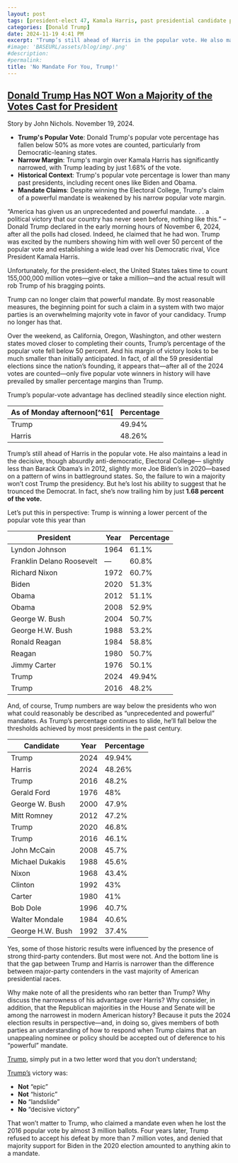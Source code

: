 ```yaml
---
layout: post
tags: [president-elect 47, Kamala Harris, past presidential candidate performance, politics]
categories: [Donald Trump]
date: 2024-11-19 4:41 PM
excerpt: "Trump’s still ahead of Harris in the popular vote. He also maintains a lead in the decisive, though absurdly anti-democratic, Electoral College— slightly less than Barack Obama’s in 2012, slightly more Joe Biden’s in 2020—based on a pattern of wins in battleground states. So, the failure to win a majority won’t cost Trump the presidency. But he’s lost his ability to suggest that he trounced the Democrat. In fact, she’s now trailing him by just 1.68 percent of the vote."
#image: 'BASEURL/assets/blog/img/.png'
#description:
#permalink:
title: 'No Mandate For You, Trump!'
---
```



## [Donald Trump Has NOT Won a Majority of the Votes Cast for President](https://www.thenation.com/article/politics/donald-trump-vote-margin-narrowed/)

Story by John Nichols. November 19, 2024.

- **Trump's Popular Vote**: Donald Trump's popular vote percentage has fallen below 50% as more votes are counted, particularly from Democratic-leaning states.
- **Narrow Margin**: Trump's margin over Kamala Harris has significantly narrowed, with Trump leading by just 1.68% of the vote.
- **Historical Context**: Trump's popular vote percentage is lower than many past presidents, including recent ones like Biden and Obama.
- **Mandate Claims**: Despite winning the Electoral College, Trump's claim of a powerful mandate is weakened by his narrow popular vote margin.

“America has given us an unprecedented and powerful mandate. . . a political victory that our country has never seen before, nothing like this.” – Donald Trump declared in the early morning hours of November 6, 2024, after all the polls had closed. Indeed, he claimed that he had won. Trump was excited by the numbers showing him with well over 50 percent of the popular vote and establishing a wide lead over his Democratic rival, Vice President Kamala Harris.

Unfortunately, for the president-elect, the United States takes time to count 155,000,000 million votes—give or take a million—and the actual result will rob Trump of his bragging points.

Trump can no longer claim that powerful mandate. By most reasonable measures, the beginning point for such a claim in a system with two major parties is an overwhelming majority vote in favor of your candidacy. Trump no longer has that.

Over the weekend, as California, Oregon, Washington, and other western states moved closer to completing their counts, Trump’s percentage of the popular vote fell below 50 percent. And his margin of victory looks to be much smaller than initially anticipated. In fact, of all the 59 presidential elections since the nation’s founding, it appears that—after all of the 2024 votes are counted—only five popular vote winners in history will have prevailed by smaller percentage margins than Trump.

Trump’s popular-vote advantage has declined steadily since election night. 

| As of Monday afternoon[^61[ | Percentage |
|---|---|
| Trump | 49.94% |
| Harris | 48.26% |

[^61]: According to the authoritative Cook Political Report’s tracking of results from official sources in states across the country. And we can expect that the Republican’s total will only continue to tick downward as heavily Democratic states on the West Coast finalize their vote tallies.

Trump’s still ahead of Harris in the popular vote. He also maintains a lead in the decisive, though absurdly anti-democratic, Electoral College— slightly less than Barack Obama’s in 2012, slightly more Joe Biden’s in 2020—based on a pattern of wins in battleground states. So, the failure to win a majority won’t cost Trump the presidency. But he’s lost his ability to suggest that he trounced the Democrat. In fact, she’s now trailing him by just **1.68 percent of the vote.**

Let’s put this in perspective: Trump is winning a lower percent of the popular vote this year than

| President | Year | Percentage |
|---|---|---|
| Lyndon Johnson | 1964 | 61.1% |
| Franklin Delano Roosevelt | — | 60.8% |
| Richard Nixon | 1972 | 60.7% |
| Biden | 2020 | 51.3% |
| Obama | 2012| 51.1% |
| Obama | 2008 | 52.9% |
| George W. Bush | 2004 | 50.7% |
| George H.W. Bush | 1988 | 53.2% |
| Ronald Reagan | 1984 | 58.8% |
| Reagan | 1980 | 50.7% |
| Jimmy Carter | 1976 | 50.1% |
| Trump | 2024 | 49.94% |
| Trump | 2016 | 48.2% |

And, of course, Trump numbers are way below the presidents who won what could reasonably be described as “unprecedented and powerful” mandates. As Trump’s percentage continues to slide, he’ll fall below the thresholds achieved by most presidents in the past century.

| Candidate | Year | Percentage |
|---|---|---|
| Trump | 2024 | 49.94% |
| Harris | 2024 | 48.26% |
| Trump | 2016 | 48.2% |
| Gerald Ford | 1976 | 48% |
| George W. Bush | 2000 | 47.9% |
| Mitt Romney | 2012 | 47.2% |
| Trump | 2020 | 46.8% |
| Trump | 2016 | 46.1% |
| John McCain | 2008 | 45.7% |
| Michael Dukakis | 1988 | 45.6% |
| Nixon | 1968 | 43.4% |
| Clinton | 1992 | 43% |
| Carter | 1980 | 41% |
| Bob Dole | 1996 | 40.7% | 
| Walter Mondale | 1984 | 40.6% |
| George H.W. Bush |1992 | 37.4% |

Yes, some of those historic results were influenced by the presence of strong third-party contenders. But most were not. And the bottom line is that the gap between Trump and Harris is narrower than the difference between major-party contenders in the vast majority of American presidential races.

Why make note of all the presidents who ran better than Trump? Why discuss the narrowness of his advantage over Harris? Why consider, in addition, that the Republican majorities in the House and Senate will be among the narrowest in modern American history? Because it puts the 2024 election results in perspective—and, in doing so, gives members of both parties an understanding of how to respond when Trump claims that an unappealing nominee or policy should be accepted out of deference to his “powerful” mandate.

[Trump](https://x.com/realdonaldtrump), simply put in a two letter word that you don’t understand;

[Trump’s](https:///x.com/realdonaldtrump/) victory was:

- **Not** “epic”
- **Not** “historic” 
- **No** “landslide” 
- **No** “decisive victory”

That won’t matter to Trump, who claimed a mandate even when he lost the 2016 popular vote by almost 3 million ballots. Four years later, Trump refused to accept his defeat by more than 7 million votes, and denied that majority support for Biden in the 2020 election amounted to anything akin to a mandate.
